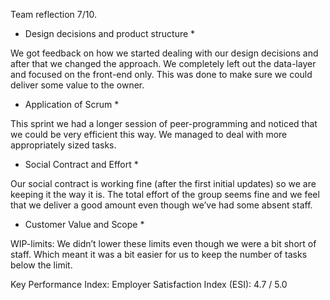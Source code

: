 Team reflection 7/10.

* Design decisions and product structure *

We got feedback on how we started dealing with our design decisions and after that we changed the approach. We completely left out the data-layer and focused on the front-end only. This was done to make sure we could deliver some value to the owner.


* Application of Scrum *

This sprint we had a longer session of peer-programming and noticed that we could be very efficient this way. We managed to deal with more appropriately sized tasks. 

* Social Contract and Effort *

Our social contract is working fine (after the first initial updates) so we are keeping it the way it is. The total effort of the group seems fine and we feel that we deliver a good amount even though we’ve had some absent staff.

* Customer Value and Scope *

WIP-limits: We didn’t lower these limits even though we were a bit short of staff. Which meant it was a bit easier for us to keep the number of tasks below the limit. 

Key Performance Index:
Employer Satisfaction Index (ESI): 4.7 / 5.0